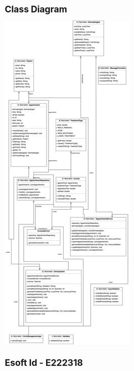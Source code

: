 # Class Diagram

![Class-Diagram](./src/assets/gitclass.png)


[//]: # (# Book Appointments)

[//]: # (![create-Appointment]&#40;./src/assets/booking.png&#41;)

[//]: # (![app-recipt]&#40;./src/assets/appo-recipt.png&#41;)

[//]: # ()
[//]: # ()
[//]: # (# View Appointments)

[//]: # (![view-Appointment]&#40;./src/assets/view.png&#41;)

[//]: # ()
[//]: # ()
[//]: # (# Search Appointments)

[//]: # (![search-Appointment]&#40;./src/assets/search.png&#41;)

[//]: # ()
[//]: # ()
[//]: # (# Update Appointments)

[//]: # (![update-Appointment]&#40;./src/assets/update.png&#41;)

[//]: # ()
[//]: # ()
[//]: # (# Invoice Appointments)

[//]: # (![create-Appointment]&#40;./src/assets/invoice.png&#41;)


# Esoft Id - E222318

